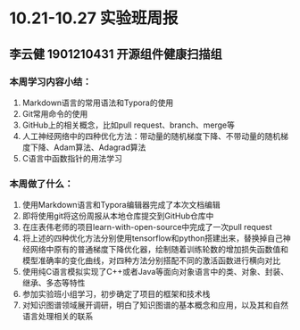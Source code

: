 # 10.21-10.27 实验班周报

## 李云健 1901210431 开源组件健康扫描组

### 本周学习内容小结：

1. Markdown语言的常用语法和Typora的使用
2. Git常用命令的使用
3. GitHub上的相关概念，比如pull request、branch、merge等
4. 人工神经网络中的四种优化方法：带动量的随机梯度下降、不带动量的随机梯度下降、Adam算法、Adagrad算法
5. C语言中函数指针的用法学习

### 本周做了什么：

1. 使用Markdown语言和Typora编辑器完成了本次文档编辑
2. 即将使用git将这份周报从本地仓库提交到GitHub仓库中
3. 在庄表伟老师的项目learn-with-open-source中完成了一次pull request
4. 将上述的四种优化方法分别使用tensorflow和python搭建出来，替换掉自己神经网络中原有的普通梯度下降优化器，绘制随着训练轮数的增加损失函数值和模型准确率的变化曲线，对四种方法分别搭配不同的激活函数进行横向对比
5. 使用纯C语言模拟实现了C++或者Java等面向对象语言中的类、对象、封装、继承、多态等特性
6. 参加实验班小组学习，初步确定了项目的框架和技术栈
7. 对知识图谱领域展开调研，明白了知识图谱的基本概念和应用，以及其和自然语言处理相关的联系